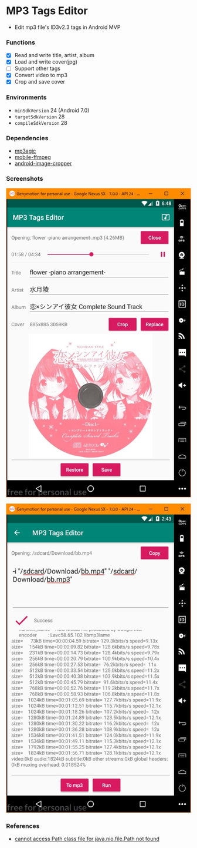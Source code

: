 # MP3 Tags Editor

+ Edit mp3 file's ID3v2.3 tags in Android MVP

### Functions

+ [x] Read and write title, artist, album
+ [x] Load and write cover(jpg)
+ [ ] Support other tags
+ [x] Convert video to mp3
+ [x] Crop and save cover

### Environments

+ `minSdkVersion` 24 (Android 7.0)
+ `targetSdkVersion` 28
+ `compileSdkVersion` 28

### Dependencies

+ [mp3agic](https://github.com/mpatric/mp3agic)
+ [mobile-ffmpeg](https://github.com/tanersener/mobile-ffmpeg)
+ [android-image-cropper](https://github.com/ArthurHub/Android-Image-Cropper)

### Screenshots

![Screenshot](./assets/Screenshot.jpg)

![Screenshot2](./assets/Screenshot2.jpg)

### References

+ [cannot access Path class file for java.nio.file.Path not found](https://github.com/mpatric/mp3agic/issues/141)
